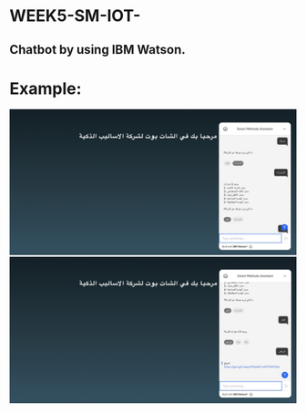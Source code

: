 # WEEK5-SM-IOT-
## Chatbot by using IBM Watson.
# Example:  
![My Image](EX2.jpg)    
![My Image](EX1.jpg)
